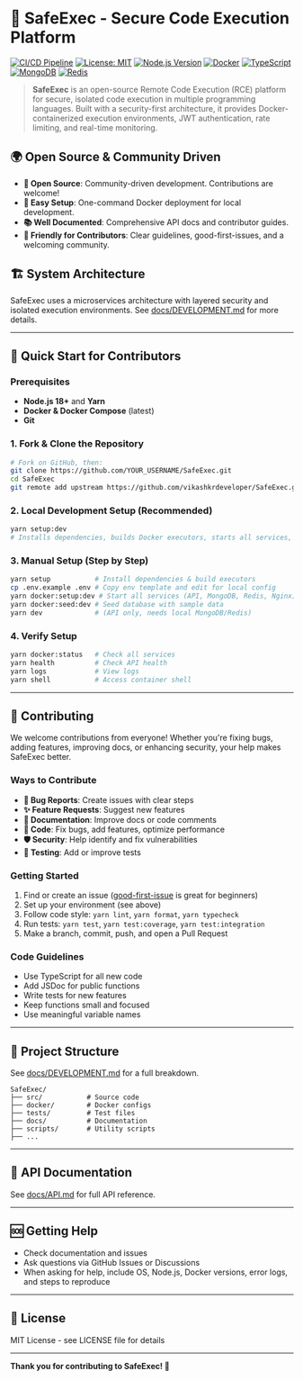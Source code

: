 # 🚀 SafeExec - Secure Code Execution Platform

[![CI/CD Pipeline](https://github.com/vikashkrdeveloper/SafeExec/actions/workflows/ci.yml/badge.svg)](https://github.com/vikashkrdeveloper/SafeExec/actions/workflows/ci.yml)
[![License: MIT](https://img.shields.io/badge/License-MIT-yellow.svg)](https://opensource.org/licenses/MIT)
[![Node.js Version](https://img.shields.io/badge/node-%3E%3D18.0.0-brightgreen.svg)](https://nodejs.org/)
[![Docker](https://img.shields.io/badge/docker-required-blue.svg)](https://www.docker.com/)
[![TypeScript](https://img.shields.io/badge/TypeScript-5.0+-blue.svg)](https://www.typescriptlang.org/)
[![MongoDB](https://img.shields.io/badge/MongoDB-7.0+-green.svg)](https://www.mongodb.com/)
[![Redis](https://img.shields.io/badge/Redis-7.0+-red.svg)](https://redis.io/)

> **SafeExec** is an open-source Remote Code Execution (RCE) platform for secure, isolated code execution in multiple programming languages. Built with a security-first architecture, it provides Docker-containerized execution environments, JWT authentication, rate limiting, and real-time monitoring.

## 🌍 Open Source & Community Driven

- **🌟 Open Source**: Community-driven development. Contributions are welcome!
- **🔧 Easy Setup**: One-command Docker deployment for local development.
- **📚 Well Documented**: Comprehensive API docs and contributor guides.
- **🤝 Friendly for Contributors**: Clear guidelines, good-first-issues, and a welcoming community.

## 🏗️ System Architecture

SafeExec uses a microservices architecture with layered security and isolated execution environments. See [docs/DEVELOPMENT.md](docs/DEVELOPMENT.md) for more details.

---

## 🚀 Quick Start for Contributors

### Prerequisites

- **Node.js 18+** and **Yarn**
- **Docker & Docker Compose** (latest)
- **Git**

### 1. Fork & Clone the Repository

```bash
# Fork on GitHub, then:
git clone https://github.com/YOUR_USERNAME/SafeExec.git
cd SafeExec
git remote add upstream https://github.com/vikashkrdeveloper/SafeExec.git
```

### 2. Local Development Setup (Recommended)

```bash
yarn setup:dev
# Installs dependencies, builds Docker executors, starts all services, seeds DB
```

### 3. Manual Setup (Step by Step)

```bash
yarn setup           # Install dependencies & build executors
cp .env.example .env # Copy env template and edit for local config
yarn docker:setup:dev # Start all services (API, MongoDB, Redis, Nginx)
yarn docker:seed:dev # Seed database with sample data
yarn dev             # (API only, needs local MongoDB/Redis)
```

### 4. Verify Setup

```bash
yarn docker:status   # Check all services
yarn health          # Check API health
yarn logs            # View logs
yarn shell           # Access container shell
```

---

## 🤝 Contributing

We welcome contributions from everyone! Whether you're fixing bugs, adding features, improving docs, or enhancing security, your help makes SafeExec better.

### Ways to Contribute

- **🐛 Bug Reports**: Create issues with clear steps
- **✨ Feature Requests**: Suggest new features
- **📝 Documentation**: Improve docs or code comments
- **🔧 Code**: Fix bugs, add features, optimize performance
- **🛡️ Security**: Help identify and fix vulnerabilities
- **🧪 Testing**: Add or improve tests

### Getting Started

1. Find or create an issue ([good-first-issue](https://github.com/vikashkrdeveloper/SafeExec/issues?q=is%3Aissue+is%3Aopen+label%3Agood-first-issue) is great for beginners)
2. Set up your environment (see above)
3. Follow code style: `yarn lint`, `yarn format`, `yarn typecheck`
4. Run tests: `yarn test`, `yarn test:coverage`, `yarn test:integration`
5. Make a branch, commit, push, and open a Pull Request

### Code Guidelines

- Use TypeScript for all new code
- Add JSDoc for public functions
- Write tests for new features
- Keep functions small and focused
- Use meaningful variable names

---

## 📁 Project Structure

See [docs/DEVELOPMENT.md](docs/DEVELOPMENT.md) for a full breakdown.

```
SafeExec/
├── src/           # Source code
├── docker/        # Docker configs
├── tests/         # Test files
├── docs/          # Documentation
├── scripts/       # Utility scripts
├── ...
```

---

## 📝 API Documentation

See [docs/API.md](docs/API.md) for full API reference.

---

## 🆘 Getting Help

- Check documentation and issues
- Ask questions via GitHub Issues or Discussions
- When asking for help, include OS, Node.js, Docker versions, error logs, and steps to reproduce

---

## 📄 License

MIT License - see LICENSE file for details

---

**Thank you for contributing to SafeExec! 🚀**
